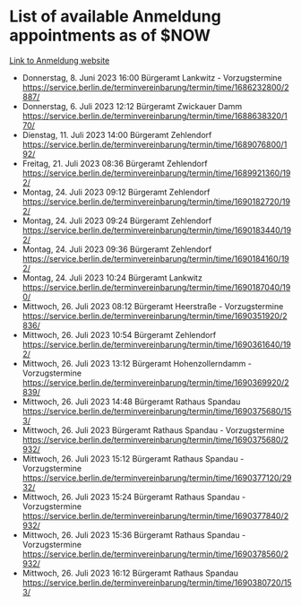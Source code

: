 # List of available Anmeldung appointments as of $NOW
[Link to Anmeldung website](https://service.berlin.de/terminvereinbarung/termin/tag.php?termin=1&anliegen[]=120686&dienstleisterlist=122210,122217,327316,122219,327312,122227,327314,122231,327346,122243,327348,122254,122252,329742,122260,329745,122262,329748,122271,327278,122273,327274,122277,327276,330436,122280,327294,122282,327290,122284,327292,122291,327270,122285,327266,122286,327264,122296,327268,150230,329760,122297,327286,122294,327284,122312,329763,122314,329775,122304,327330,122311,327334,122309,327332,317869,122281,327352,122279,329772,122283,122276,327324,122274,327326,122267,329766,122246,327318,122251,327320,122257,327322,122208,327298,122226,327300&herkunft=http%3A%2F%2Fservice.berlin.de%2Fdienstleistung%2F120686%2F)
- Donnerstag, 8. Juni 2023 16:00 Bürgeramt Lankwitz - Vorzugstermine https://service.berlin.de/terminvereinbarung/termin/time/1686232800/2887/
- Donnerstag, 6. Juli 2023 12:12 Bürgeramt Zwickauer Damm https://service.berlin.de/terminvereinbarung/termin/time/1688638320/170/
- Dienstag, 11. Juli 2023 14:00 Bürgeramt Zehlendorf https://service.berlin.de/terminvereinbarung/termin/time/1689076800/192/
- Freitag, 21. Juli 2023 08:36 Bürgeramt Zehlendorf https://service.berlin.de/terminvereinbarung/termin/time/1689921360/192/
- Montag, 24. Juli 2023 09:12 Bürgeramt Zehlendorf https://service.berlin.de/terminvereinbarung/termin/time/1690182720/192/
- Montag, 24. Juli 2023 09:24 Bürgeramt Zehlendorf https://service.berlin.de/terminvereinbarung/termin/time/1690183440/192/
- Montag, 24. Juli 2023 09:36 Bürgeramt Zehlendorf https://service.berlin.de/terminvereinbarung/termin/time/1690184160/192/
- Montag, 24. Juli 2023 10:24 Bürgeramt Lankwitz https://service.berlin.de/terminvereinbarung/termin/time/1690187040/190/
- Mittwoch, 26. Juli 2023 08:12 Bürgeramt Heerstraße - Vorzugstermine https://service.berlin.de/terminvereinbarung/termin/time/1690351920/2836/
- Mittwoch, 26. Juli 2023 10:54 Bürgeramt Zehlendorf https://service.berlin.de/terminvereinbarung/termin/time/1690361640/192/
- Mittwoch, 26. Juli 2023 13:12 Bürgeramt Hohenzollerndamm - Vorzugstermine https://service.berlin.de/terminvereinbarung/termin/time/1690369920/2839/
- Mittwoch, 26. Juli 2023 14:48 Bürgeramt Rathaus Spandau https://service.berlin.de/terminvereinbarung/termin/time/1690375680/153/
- Mittwoch, 26. Juli 2023  Bürgeramt Rathaus Spandau - Vorzugstermine https://service.berlin.de/terminvereinbarung/termin/time/1690375680/2932/
- Mittwoch, 26. Juli 2023 15:12 Bürgeramt Rathaus Spandau - Vorzugstermine https://service.berlin.de/terminvereinbarung/termin/time/1690377120/2932/
- Mittwoch, 26. Juli 2023 15:24 Bürgeramt Rathaus Spandau - Vorzugstermine https://service.berlin.de/terminvereinbarung/termin/time/1690377840/2932/
- Mittwoch, 26. Juli 2023 15:36 Bürgeramt Rathaus Spandau - Vorzugstermine https://service.berlin.de/terminvereinbarung/termin/time/1690378560/2932/
- Mittwoch, 26. Juli 2023 16:12 Bürgeramt Rathaus Spandau https://service.berlin.de/terminvereinbarung/termin/time/1690380720/153/
